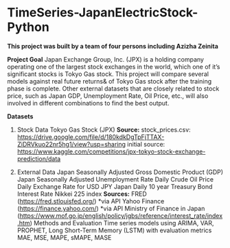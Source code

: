 # TimeSeries-JapanElectricStock-Python

**This project was built by a team of four persons including Azizha Zeinita**

**Project Goal**
Japan Exchange Group, Inc. (JPX) is a holding company operating one of the largest stock exchanges in the world, which one of it’s significant stocks is Tokyo Gas stock. This project will compare several models against real future returns& of Tokyo Gas stock after the training phase is complete. Other external datasets that are closely related to stock price, such as Japan GDP, Unemployment Rate, Oil Price, etc., will also involved in different combinations to find the best output.

**Datasets**
1. Stock Data
  Tokyo Gas Stock (JPX)
    **Source:**
    stock_prices.csv: https://drive.google.com/file/d/180kdkDgTpFjTTAX-ZiDRVkuo22nr5hg1/view?usp=sharing
    initial source: https://www.kaggle.com/competitions/jpx-tokyo-stock-exchange-prediction/data
  
2. External Data
  Japan Seasonally Adjusted Gross Domestic Product (GDP)
  Japan Seasonally Adjusted Unemployment Rate
  Daily Crude Oil Price
  Daily Exchange Rate for USD JPY
  Japan Daily 10 year Treasury Bond Interest Rate
  Nikkei 225 index
    **Sources:**
    FRED (https://fred.stlouisfed.org/) *via API
    Yahoo Finance (https://finance.yahoo.com/) *via API
    Ministry of Finance in Japan (https://www.mof.go.jp/english/policy/jgbs/reference/interest_rate/index.htm)
    Methods and Evaluation
    Time series models using ARIMA, VAR, PROPHET, Long Short-Term Memory (LSTM) with evaluation metrics MAE, MSE, MAPE, sMAPE, MASE
